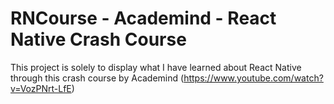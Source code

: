 # RNCourse - Academind - React Native Crash Course

This project is solely to display  what I have learned about React Native through this crash course by Academind (https://www.youtube.com/watch?v=VozPNrt-LfE)
